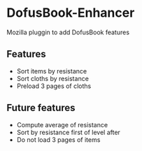 # DofusBook-Enhancer
Mozilla pluggin to add DofusBook features 

## Features

- Sort items by resistance
- Sort cloths by resistance
- Preload 3 pages of cloths

## Future features

- Compute average of resistance
- Sort by resistance first of level after
- Do not load 3 pages of items
